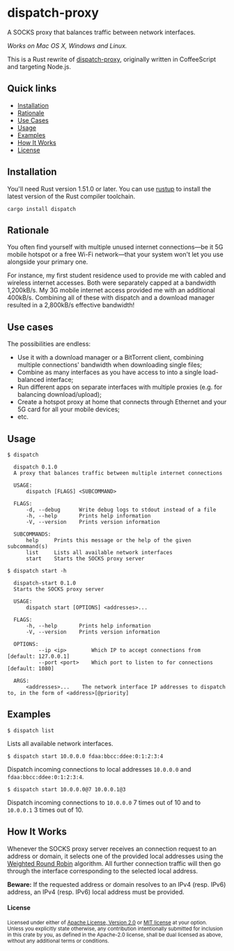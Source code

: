# dispatch-proxy

A SOCKS proxy that balances traffic between network interfaces.

*Works on Mac OS X, Windows and Linux.*

This is a Rust rewrite of [dispatch-proxy](https://github.com/alexkirsz/dispatch-proxy), originally written in CoffeeScript and targeting Node.js.

## Quick links

* [Installation](#installation)
* [Rationale](#rationale)
* [Use Cases](#use-cases)
* [Usage](#usage)
* [Examples](#examples)
* [How It Works](#how-it-works)
* [License](#license)

## Installation

You'll need Rust version 1.51.0 or later. You can use [rustup](https://rustup.rs/) to install the latest version of the Rust compiler toolchain.

```
cargo install dispatch
```

## Rationale

You often find yourself with multiple unused internet connections—be it 5G mobile hotspot or a free Wi-Fi network—that your system won't let you use alongside your primary one.

For instance, my first student residence used to provide me with cabled and wireless internet accesses. Both were separately capped at a bandwidth 1,200kB/s. My 3G mobile internet access provided me with an additional 400kB/s. Combining all of these with dispatch and a download manager resulted in a 2,800kB/s effective bandwidth!

## Use cases

The possibilities are endless:

* Use it with a download manager or a BitTorrent client, combining multiple connections' bandwidth when downloading single files;
* Combine as many interfaces as you have access to into a single load-balanced interface;
* Run different apps on separate interfaces with multiple proxies (e.g. for balancing download/upload);
* Create a hotspot proxy at home that connects through Ethernet and your 5G card for all your mobile devices;
* etc.

## Usage

```
$ dispatch

  dispatch 0.1.0
  A proxy that balances traffic between multiple internet connections

  USAGE:
      dispatch [FLAGS] <SUBCOMMAND>

  FLAGS:
      -d, --debug      Write debug logs to stdout instead of a file
      -h, --help       Prints help information
      -V, --version    Prints version information

  SUBCOMMANDS:
      help     Prints this message or the help of the given subcommand(s)
      list     Lists all available network interfaces
      start    Starts the SOCKS proxy server
```

```
$ dispatch start -h

  dispatch-start 0.1.0
  Starts the SOCKS proxy server

  USAGE:
      dispatch start [OPTIONS] <addresses>...

  FLAGS:
      -h, --help       Prints help information
      -V, --version    Prints version information

  OPTIONS:
          --ip <ip>        Which IP to accept connections from [default: 127.0.0.1]
          --port <port>    Which port to listen to for connections [default: 1080]

  ARGS:
      <addresses>...    The network interface IP addresses to dispatch to, in the form of <address>[@priority]
```

## Examples

```
$ dispatch list
```
Lists all available network interfaces.

```
$ dispatch start 10.0.0.0 fdaa:bbcc:ddee:0:1:2:3:4
```
Dispatch incoming connections to local addresses `10.0.0.0` and `fdaa:bbcc:ddee:0:1:2:3:4`.

```
$ dispatch start 10.0.0.0@7 10.0.0.1@3
```
Dispatch incoming connections to `10.0.0.0` 7 times out of 10 and to `10.0.0.1` 3 times out of 10.

## How It Works

Whenever the SOCKS proxy server receives an connection request to an address or domain, it selects one of the provided local addresses using the [Weighted Round Robin](https://en.wikipedia.org/wiki/Weighted_round_robin) algorithm. All further connection traffic will then go through the interface corresponding to the selected local address.

**Beware:** If the requested address or domain resolves to an IPv4 (resp. IPv6) address, an IPv4 (resp. IPv6) local address must be provided.

#### License

<sup>
Licensed under either of <a href="LICENSE-APACHE">Apache License, Version
2.0</a> or <a href="LICENSE-MIT">MIT license</a> at your option.
</sup>

<br>

<sub>
Unless you explicitly state otherwise, any contribution intentionally submitted
for inclusion in this crate by you, as defined in the Apache-2.0 license, shall
be dual licensed as above, without any additional terms or conditions.
</sub>
